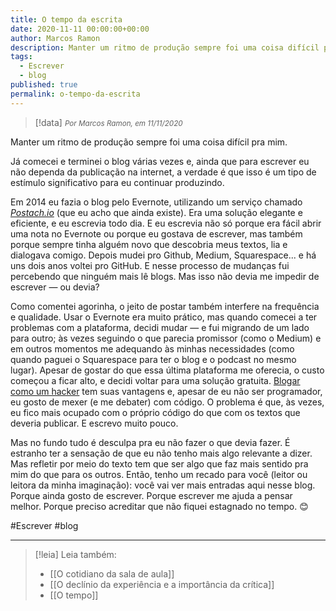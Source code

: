 ```yaml
---
title: O tempo da escrita
date: 2020-11-11 00:00:00+00:00
author: Marcos Ramon
description: Manter um ritmo de produção sempre foi uma coisa difícil pra mim.
tags:
  - Escrever
  - blog
published: true
permalink: o-tempo-da-escrita
---
```

> [!data] <small><i>Por Marcos Ramon, em 11/11/2020</i></small>

Manter um ritmo de produção sempre foi uma coisa difícil pra mim. 

Já comecei e terminei o blog várias vezes e, ainda que para escrever eu não dependa da publicação na internet, a verdade é que isso é um tipo de estímulo significativo para eu continuar produzindo.

Em 2014 eu fazia o blog pelo Evernote, utilizando um serviço chamado *[Postach.io](https://postach.io/)* (que eu acho que ainda existe). Era uma solução elegante e eficiente, e eu escrevia todo dia. E eu escrevia não só porque era fácil abrir uma nota no Evernote ou porque eu gostava de escrever, mas também porque sempre tinha alguém novo que descobria meus textos, lia e dialogava comigo. Depois mudei pro Github, Medium, Squarespace... e há uns dois anos voltei pro GitHub. E nesse processo de mudanças fui percebendo que ninguém mais lê blogs. Mas isso não devia me impedir de escrever — ou devia?

Como comentei agorinha, o jeito de postar também interfere na frequência e qualidade. Usar o Evernote era muito prático, mas quando comecei a ter problemas com a plataforma, decidi mudar — e fui migrando de um lado para outro; às vezes seguindo o que parecia promissor (como o Medium) e em outros momentos me adequando às minhas necessidades (como quando paguei o Squarespace para ter o blog e o podcast no mesmo lugar). Apesar de gostar do que essa última plataforma me oferecia, o custo começou a ficar alto, e decidi voltar para uma solução gratuita. [Blogar como um hacker](https://tom.preston-werner.com/2008/11/17/blogging-like-a-hacker.html) tem suas vantagens e, apesar de eu não ser programador, eu gosto de mexer (e me debater) com código. O problema é que, às vezes, eu fico mais ocupado com o próprio código do que com os textos que deveria publicar. E escrevo muito pouco. 

Mas no fundo tudo é desculpa pra eu não fazer o que devia fazer. É estranho ter a sensação de que eu não tenho mais algo relevante a dizer. Mas refletir por meio do texto tem que ser algo que faz mais sentido pra mim do que para os outros. Então, tenho um recado para você (leitor ou leitora da minha imaginação): você vai ver mais entradas aqui nesse blog. Porque ainda gosto de escrever. Porque escrever me ajuda a pensar melhor. Porque preciso acreditar que não fiquei estagnado no tempo. 😊

#Escrever #blog 

---
> [!leia] Leia também:
> - [[O cotidiano da sala de aula]]
> - [[O declínio da experiência e a importância da crítica]]
> - [[O tempo]]
